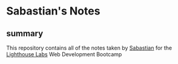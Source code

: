 # Sabastian's Notes

## summary

This repository contains all of the notes taken by [Sabastian](https://github.com/sabatony) for the [Lighthouse Labs](https://www.lighthouselabs.ca/) Web Development Bootcamp